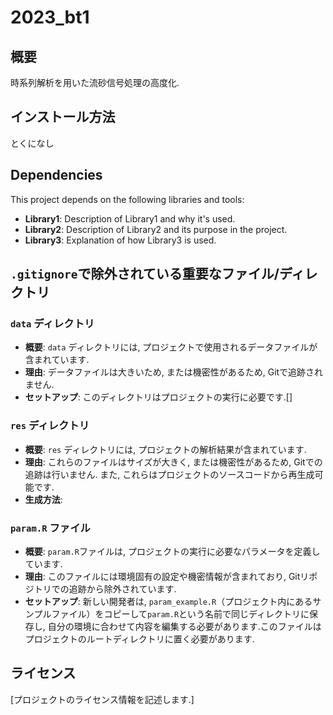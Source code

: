 # 2023_bt1

## 概要
時系列解析を用いた流砂信号処理の高度化.

## インストール方法
とくになし

## Dependencies

This project depends on the following libraries and tools:

- **Library1**: Description of Library1 and why it's used.
- **Library2**: Description of Library2 and its purpose in the project.
- **Library3**: Explanation of how Library3 is used.

## `.gitignore`で除外されている重要なファイル/ディレクトリ

### `data` ディレクトリ
- **概要**: `data` ディレクトリには, プロジェクトで使用されるデータファイルが含まれています.
- **理由**: データファイルは大きいため, または機密性があるため, Gitで追跡されません.
- **セットアップ**: このディレクトリはプロジェクトの実行に必要です.[]

### `res` ディレクトリ
- **概要**: `res` ディレクトリには, プロジェクトの解析結果が含まれています. 
- **理由**: これらのファイルはサイズが大きく, または機密性があるため, Gitでの追跡は行いません. また, これらはプロジェクトのソースコードから再生成可能です. 
- **生成方法**: 

  
### `param.R` ファイル
- **概要**: `param.R`ファイルは, プロジェクトの実行に必要なパラメータを定義しています.
- **理由**: このファイルには環境固有の設定や機密情報が含まれており, Gitリポジトリでの追跡から除外されています.
- **セットアップ**: 新しい開発者は, `param_example.R`（プロジェクト内にあるサンプルファイル）をコピーして`param.R`という名前で同じディレクトリに保存し, 自分の環境に合わせて内容を編集する必要があります.このファイルはプロジェクトのルートディレクトリに置く必要があります.


## ライセンス
[プロジェクトのライセンス情報を記述します.]
